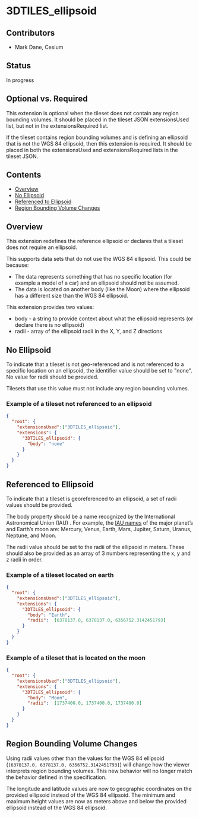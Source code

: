 
# 3DTILES_ellipsoid

## Contributors

* Mark Dane, Cesium

## Status

In progress

## Optional vs. Required

This extension is optional when the tileset does not contain any region bounding volumes. It should be placed in the tileset JSON extensionsUsed list, but not in the extensionsRequired list.

If the tileset contains region bounding volumes and is defining an ellipsoid that is not the WGS 84 ellipsoid, then this extension is required. It should be placed in both the extensionsUsed and extensionsRequired lists in the tileset JSON.

## Contents

* [Overview](#overview)
* [No Ellipsoid](#no-ellipsoid)
* [Referenced to Ellipsoid](#referenced-to-ellipsoid)
* [Region Bounding Volume Changes](#region-bounding-volume-changes)

## Overview

This extension redefines the reference ellipsoid or declares that a tileset does not require an ellipsoid.

This supports data sets that do not use the WGS 84 ellipsoid. This could be because:

* The data represents something that has no specific location (for example a model of a car) and an ellipsoid should not be assumed.
* The data is located on another body  (like the Moon) where the ellipsoid has a different size than the  WGS 84 ellipsoid.

This extension provides two values:

* body - a string to provide context about what the ellipsoid represents (or declare there is no ellipsoid)
* radii - array of the ellipsoid radii in the X, Y, and Z directions

## No Ellipsoid

To indicate that a tileset is not geo-referenced and is not referenced to a specific location on an ellipsoid, the identifier value should be set to "none". No value for radii should be provided.

Tilesets that use this value must not include any region bounding volumes.

### Example of a tileset not referenced to an ellipsoid

```json
{
  "root": {
    "extensionsUsed":["3DTILES_ellipsoid"],
    "extensions": {
      "3DTILES_ellipsoid": {
        "body": "none"
      }
    }
  }
}
```

## Referenced to Ellipsoid

To indicate that a tileset is georeferenced to an ellipsoid, a set of radii values should be provided.

The body property should be a name recognized by the International Astronomical Union (IAU) . For example, the [IAU names](https://www.iau.org/public/themes/naming/#majorplanetsandmoon) of the major planet’s and Earth’s moon are:  Mercury, Venus, Earth, Mars, Jupiter, Saturn, Uranus, Neptune, and Moon.

The radii value should be set to the radii of the ellipsoid in meters. These should also be provided as an array of 3 numbers representing the x, y and z radii in order.

### Example of a tileset located on earth

```json
{
  "root": {
    "extensionsUsed":["3DTILES_ellipsoid"],
    "extensions": {
      "3DTILES_ellipsoid": {
        "body": "Earth",
        "radii":  [6378137.0, 6378137.0, 6356752.3142451793]
      }
    }
  }
}
```

### Example of a tileset that is located on the moon

```json
{
  "root": {
    "extensionsUsed":["3DTILES_ellipsoid"],
    "extensions": {
      "3DTILES_ellipsoid": {
        "body": "Moon",
        "radii":  [1737400.0, 1737400.0, 1737400.0]
      }
    }
  }
}
```

## Region Bounding Volume Changes

Using radii values other than the values for the WGS 84 ellipsoid (`[6378137.0, 6378137.0, 6356752.3142451793]`) will change how the viewer interprets region bounding volumes.  This new behavior will no longer match the behavior defined in the specification.

The longitude and latitude values are now to geographic coordinates on the provided ellipsoid instead of the WGS 84 ellipsoid.  The minimum and maximum height values are now as meters above and below the provided ellipsoid instead of the WGS 84 ellipsoid.
